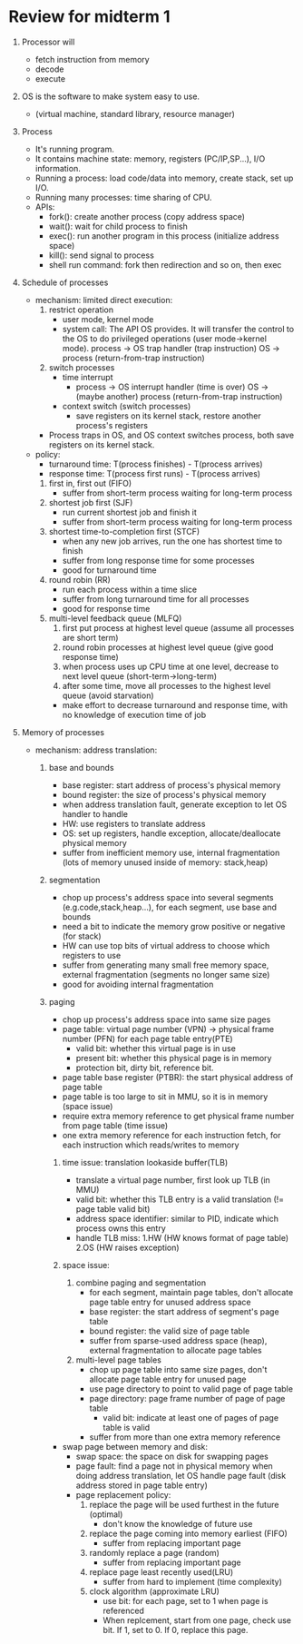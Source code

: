 # Review for midterm 1
1. Processor will
    * fetch instruction from memory
    * decode
    * execute

2. OS is the software to make system easy to use.
    * (virtual machine, standard library, resource manager)

3. Process
    * It's running program.
    * It contains machine state: memory, registers (PC/IP,SP...), I/O information.
    * Running a process: load code/data into memory, create stack, set up I/O.
    * Running many processes: time sharing of CPU.
    * APIs:
        * fork(): create another process (copy address space)
        * wait(): wait for child process to finish
        * exec(): run another program in this process (initialize address space)
        * kill(): send signal to process
        * shell run command: fork then redirection and so on, then exec

4. Schedule of processes
    * mechanism: limited direct execution:
        1. restrict operation
            * user mode, kernel mode
            * system call: The API OS provides. It will transfer the control to the OS
                   to do privileged operations (user mode->kernel mode).
                   process -> OS trap handler (trap instruction)
                   OS -> process (return-from-trap instruction)
        2. switch processes
            * time interrupt
                * process -> OS interrupt handler (time is over)
        OS -> (maybe another) process (return-from-trap instruction)
            * context switch (switch processes)
                * save registers on its kernel stack, restore another process's registers
        * Process traps in OS, and OS context switches process, both save registers on its kernel stack.
    * policy:
        * turnaround time: T(process finishes) - T(process arrives)
        * response time: T(process first runs) - T(process arrives)
        1. first in, first out (FIFO)
            * suffer from short-term process waiting for long-term process
        2. shortest job first (SJF)
            * run current shortest job and finish it
            * suffer from short-term process waiting for long-term process
        3. shortest time-to-completion first (STCF)
            * when any new job arrives, run the one has shortest time to finish
            * suffer from long response time for some processes
            * good for turnaround time
        4. round robin (RR)
            * run each process within a time slice
            * suffer from long turnaround time for all processes
            * good for response time
        5. multi-level feedback queue (MLFQ)
            1. first put process at highest level queue (assume all processes are short term)
            2. round robin processes at highest level queue (give good response time)
            3. when process uses up CPU time at one level, decrease to next level queue (short-term->long-term)
            4. after some time, move all processes to the highest level queue (avoid starvation)
            * make effort to decrease turnaround and response time, with no knowledge of execution time of job

5. Memory of processes
    * mechanism: address translation:
        1. base and bounds
            * base register: start address of process's physical memory
            * bound register: the size of process's physical memory
            * when address translation fault, generate exception to let OS handler to handle
            * HW: use registers to translate address
            * OS: set up registers, handle exception, allocate/deallocate physical memory
            * suffer from inefficient memory use, internal fragmentation (lots of memory unused inside of memory: stack,heap)
        2. segmentation
            * chop up process's address space into several segments (e.g.code,stack,heap...), for each segment, use base and bounds
            * need a bit to indicate the memory grow positive or negative (for stack)
            * HW can use top bits of virtual address to choose which registers to use
            * suffer from generating many small free memory space, external fragmentation (segments no longer same size)
            * good for avoiding internal fragmentation
        3. paging
            * chop up process's address space into same size pages
            * page table: virtual page number (VPN) -> physical frame number (PFN) for each page table entry(PTE)
                * valid bit: whether this virtual page is in use
                * present bit: whether this physical page is in memory
                * protection bit, dirty bit, reference bit.
            * page table base register (PTBR): the start physical address of page table
            * page table is too large to sit in MMU, so it is in memory (space issue)
            * require extra memory reference to get physical frame number from page table (time issue)
            * one extra memory reference for each instruction fetch, for each instruction which reads/writes to memory
            
            1. time issue: translation lookaside buffer(TLB)
                * translate a virtual page number, first look up TLB (in MMU)
                * valid bit: whether this TLB entry is a valid translation (!= page table valid bit)
                * address space identifier: similar to PID, indicate which process owns this entry
                * handle TLB miss: 1.HW (HW knows format of page table) 2.OS (HW raises exception)

            2. space issue:
                1. combine paging and segmentation
                    * for each segment, maintain page tables, don't allocate page table entry for unused address space
                    * base register: the start address of segment's page table
                    * bound register: the valid size of page table
                    * suffer from sparse-used address space (heap), external fragmentation to allocate page tables
                2. multi-level page tables
                    * chop up page table into same size pages, don't allocate page table entry for unused page
                    * use page directory to point to valid page of page table
                    * page directory: page frame number of page of page table
                        * valid bit: indicate at least one of pages of page table is valid
                    * suffer from more than one extra memory reference
                    
            * swap page between memory and disk:
                * swap space: the space on disk for swapping pages
                * page fault: find a page not in physical memory when doing address translation, let OS handle page fault (disk address stored in page table entry)
                * page replacement policy:
                    1. replace the page will be used furthest in the future (optimal)
                        * don't know the knowledge of future use
                    2. replace the page coming into memory earliest (FIFO)
                        * suffer from replacing important page
                    3. randomly replace a page (random)
                        * suffer from replacing important page
                    4. replace page least recently used(LRU)
                        * suffer from hard to implement (time complexity)
                    5. clock algorithm (approximate LRU)
                        * use bit: for each page, set to 1 when page is referenced
                        * When replcement, start from one page, check use bit. If 1, set to 0. If 0, replace this page.

    

